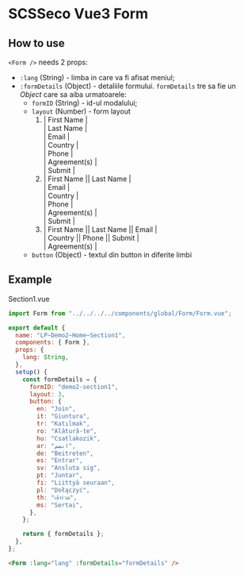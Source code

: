 # SCSSeco Vue3 Form

## How to use

`<Form />` needs 2 props:

- `:lang` (String) - limba in care va fi afisat meniul;
- `:formDetails` (Object) - detaliile formului. `formDetails` tre sa fie un _Object_ care sa aiba urmatoarele:
  - `formID` (String) - id-ul modalului;
  - `layout` (Number) - form layout
    1. | First Name | <br> | Last Name | <br> | Email | <br> | Country | <br> | Phone | <br> | Agreement(s) | <br> | Submit |
    2. | First Name || Last Name | <br> | Email | <br> | Country | <br> | Phone | <br> | Agreement(s) | <br> | Submit |
    3. | First Name || Last Name || Email | <br> | Country || Phone || Submit | <br> | Agreement(s) |
  - `button` (Object) - textul din button in diferite limbi

## Example

Section1.vue

```javascript
import Form from "../../../../components/global/Form/Form.vue";

export default {
  name: "LP~Demo2~Home~Section1",
  components: { Form },
  props: {
    lang: String,
  },
  setup() {
    const formDetails = {
      formID: "demo2-section1",
      layout: 3,
      button: {
        en: "Join",
        it: "Giuntura",
        tr: "Katılmak",
        ro: "Alătură-te",
        hu: "Csatlakozik",
        ar: "انضم",
        de: "Beitreten",
        es: "Entrar",
        sv: "Ansluta sig",
        pt: "Juntar",
        fi: "Liittyä seuraan",
        pl: "Dołączyć",
        th: "เข้าร่วม",
        ms: "Sertai",
      },
    };

    return { formDetails };
  },
};
```

```html
<Form :lang="lang" :formDetails="formDetails" />
```
